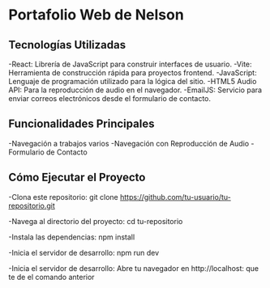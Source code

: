 # Portafolio Web de Nelson

## Tecnologías Utilizadas
-React: Librería de JavaScript para construir interfaces de usuario.
-Vite: Herramienta de construcción rápida para proyectos frontend.
-JavaScript: Lenguaje de programación utilizado para la lógica del sitio.
-HTML5 Audio API: Para la reproducción de audio en el navegador.
-EmailJS: Servicio para enviar correos electrónicos desde el formulario de contacto.

## Funcionalidades Principales
-Navegación a trabajos varios
-Navegación con Reproducción de Audio
-Formulario de Contacto

## Cómo Ejecutar el Proyecto

-Clona este repositorio:
git clone https://github.com/tu-usuario/tu-repositorio.git

-Navega al directorio del proyecto:
cd tu-repositorio

-Instala las dependencias:
npm install

-Inicia el servidor de desarrollo:
npm run dev

-Inicia el servidor de desarrollo:
Abre tu navegador en http://localhost: que te de el comando anterior
